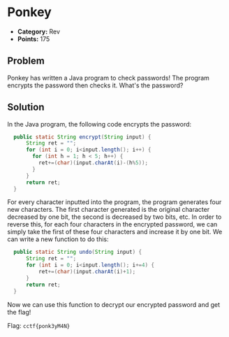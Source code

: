 # Ponkey
* **Category:** Rev
* **Points:** 175
## Problem
Ponkey has written a Java program to check passwords! The program encrypts the password then checks it. What's the password?
## Solution
In the Java program, the following code encrypts the password:
```java
  public static String encrypt(String input) {
      String ret = "";
      for (int i = 0; i<input.length(); i++) {
        for (int h = 1; h < 5; h++) {
          ret+=(char)(input.charAt(i)-(h%5));
        }
      }
      return ret;
  }
```
For every character inputted into the program, the program generates four new characters. The first character generated is the original character decreased by one bit, the second is decreased by two bits, etc. 
In order to reverse this, for each four characters in the encrypted password, we can simply take the first of these four characters and increase it by one bit. We can write a new function to do this:
```java
  public static String undo(String input) {
      String ret = "";
      for (int i = 0; i<input.length(); i+=4) {
          ret+=(char)(input.charAt(i)+1);
      }
      return ret;
  }
  ```
  Now we can use this function to decrypt our encrypted password and get the flag!
  
  Flag: `cctf{ponk3yM4N}`
